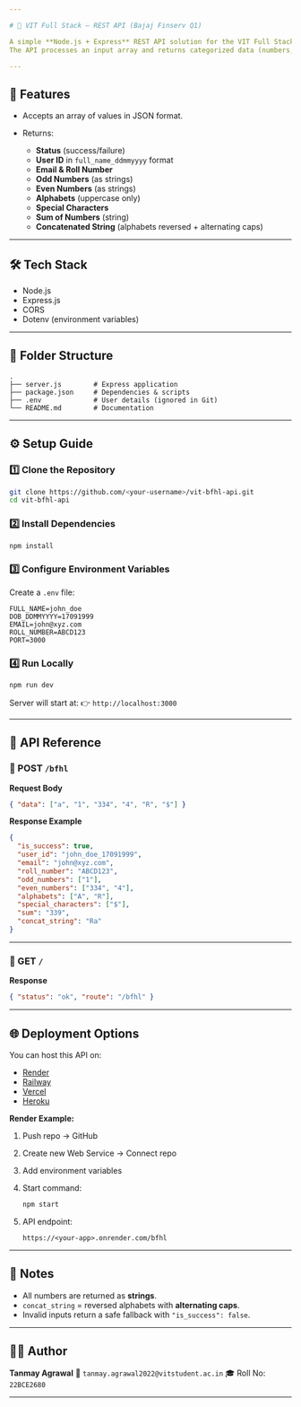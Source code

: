 ```yaml
---

# 🚀 VIT Full Stack – REST API (Bajaj Finserv Q1)

A simple **Node.js + Express** REST API solution for the VIT Full Stack question paper task.
The API processes an input array and returns categorized data (numbers, alphabets, special characters, etc.).

---
```


## 📖 Features

* Accepts an array of values in JSON format.
* Returns:

  * **Status** (success/failure)
  * **User ID** in `full_name_ddmmyyyy` format
  * **Email & Roll Number**
  * **Odd Numbers** (as strings)
  * **Even Numbers** (as strings)
  * **Alphabets** (uppercase only)
  * **Special Characters**
  * **Sum of Numbers** (string)
  * **Concatenated String** (alphabets reversed + alternating caps)

---

## 🛠 Tech Stack

* Node.js
* Express.js
* CORS
* Dotenv (environment variables)

---

## 📂 Folder Structure

```
.
├── server.js        # Express application
├── package.json     # Dependencies & scripts
├── .env             # User details (ignored in Git)
└── README.md        # Documentation
```

---

## ⚙️ Setup Guide

### 1️⃣ Clone the Repository

```bash
git clone https://github.com/<your-username>/vit-bfhl-api.git
cd vit-bfhl-api
```

### 2️⃣ Install Dependencies

```bash
npm install
```

### 3️⃣ Configure Environment Variables

Create a `.env` file:

```env
FULL_NAME=john_doe
DOB_DDMMYYYY=17091999
EMAIL=john@xyz.com
ROLL_NUMBER=ABCD123
PORT=3000
```

### 4️⃣ Run Locally

```bash
npm run dev
```

Server will start at:
👉 `http://localhost:3000`

---

## 🧪 API Reference

### 🔹 POST `/bfhl`

**Request Body**

```json
{ "data": ["a", "1", "334", "4", "R", "$"] }
```

**Response Example**

```json
{
  "is_success": true,
  "user_id": "john_doe_17091999",
  "email": "john@xyz.com",
  "roll_number": "ABCD123",
  "odd_numbers": ["1"],
  "even_numbers": ["334", "4"],
  "alphabets": ["A", "R"],
  "special_characters": ["$"],
  "sum": "339",
  "concat_string": "Ra"
}
```

---

### 🔹 GET `/`

**Response**

```json
{ "status": "ok", "route": "/bfhl" }
```

---

## 🌐 Deployment Options

You can host this API on:

* [Render](https://render.com)
* [Railway](https://railway.app)
* [Vercel](https://vercel.com)
* [Heroku](https://heroku.com)

**Render Example:**

1. Push repo → GitHub
2. Create new Web Service → Connect repo
3. Add environment variables
4. Start command:

   ```bash
   npm start
   ```
5. API endpoint:

   ```
   https://<your-app>.onrender.com/bfhl
   ```

---

## 📌 Notes

* All numbers are returned as **strings**.
* `concat_string` = reversed alphabets with **alternating caps**.
* Invalid inputs return a safe fallback with `"is_success": false`.

---

## 👨‍💻 Author

**Tanmay Agrawal**
📧 `tanmay.agrawal2022@vitstudent.ac.in`
🎓 Roll No: `22BCE2680`

---
